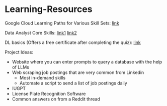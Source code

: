 # Learning-Resources

Google Cloud Learning Paths for Various Skill Sets: [link](https://www.cloudskillsboost.google/)

Data Analyst Core Skills: [link1](https://www.youtube.com/watch?v=8rO7ztF4NtU&list=PLUaB-1hjhk8H48Pj32z4GZgGWyylqv85f&index=12) [link2](https://www.youtube.com/@AlexTheAnalyst/playlists)

DL basics (Offers a free certificate after completing the quiz): [link](https://lightning.ai/courses/deep-learning-fundamentals/)


Project Ideas:

- Website where you can enter prompts to query a database with the help of LLMs
- Web scraping job postings that are very common from Linkedin
  - Most in-demand skills
  - Automate a script to send a list of job postings daily
- IUGPT
- License Plate Recognition Software
- Common answers on from a Reddit thread
